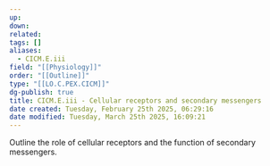 ```yaml
---
up: 
down: 
related: 
tags: []
aliases:
  - CICM.E.iii
field: "[[Physiology]]"
order: "[[Outline]]"
type: "[[LO.C.PEX.CICM]]"
dg-publish: true
title: CICM.E.iii - Cellular receptors and secondary messengers
date created: Tuesday, February 25th 2025, 06:29:16
date modified: Tuesday, March 25th 2025, 16:09:21
---
```


Outline the role of cellular receptors and the function of secondary messengers.

